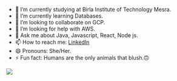 - 🔭 I’m currently studying at Birla Institute of Technology Mesra.
- 🌱 I’m currently learning Databases.
- 👯 I’m looking to collaborate on GCP.
- 🤔 I’m looking for help with AWS.
- 💬 Ask me about Java, Javascript, React, Node js. 
- 📫 How to reach me: [LinkedIn](https://www.linkedin.com/in/namrata-marandi-5194b71a1/)
- 😄 Pronouns: She/Her.
- ⚡ Fun fact: Humans are the only animals that blush.🙃


![](https://nams16.github.io/DrumBeat/)
